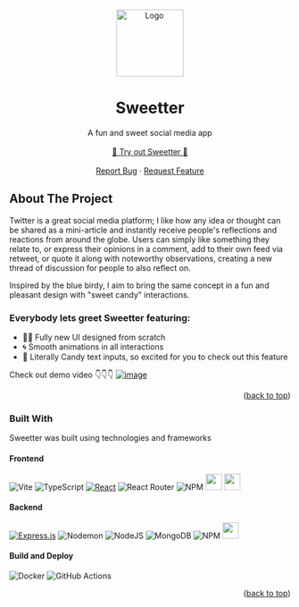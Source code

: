 <a name="readme-top"></a>

<br />
<div align="center">  
    <img src="https://github.com/rdjake/Sweetter/assets/60819667/eb37c6ec-ba09-45d4-997c-c91a1cda4de0" alt="Logo" width="120" height="120">

  <h1 align="center">Sweetter</h1>
  <p align="center">
    A fun and sweet social media app
    <br />
    <br />
    <a href="https://sweetter-client.onrender.com/welcome" >🍭 Try out Sweetter 🍭</a>
    <br />
    <br />
    <a href="https://github.com/rdjake/Sweetter/issues">Report Bug</a>
    ·
    <a href="https://github.com/othneildrew/Best-README-Template/issues">Request Feature</a>
  </p>
</div>

<!-- ABOUT THE PROJECT -->
## About The Project
Twitter is a great social media platform; I like how any idea or thought can be shared as a mini-article and instantly receive people's reflections and reactions from around the globe. 
Users can simply like something they relate to, or express their opinions in a comment, add to their own feed via retweet, or quote it along with noteworthy observations, creating a new thread of discussion for people to also reflect on.

Inspired by the blue birdy, I aim to bring the same concept in a fun and pleasant design with "sweet candy" interactions.

### Everybody lets greet Sweetter featuring:
* 👨‍🎨 Fully new UI designed from scratch
* 🌀 Smooth animations in all interactions
* 🍭 Literally Candy text inputs, so excited for you to check out this feature

Check out demo video 👇👇👇
[![image](https://github.com/rdjake/Sweetter/assets/60819667/efad72e7-f821-47a1-bea6-aa00817bc115)](https://drive.google.com/file/d/1GRPLzn8nUR0ATJGKE2FltDMGE71qo8bA/preview)

<p align="right">(<a href="#readme-top">back to top</a>)</p>



### Built With

Sweetter was built using technologies and frameworks


#### Frontend
![Vite](https://img.shields.io/badge/vite-%23646CFF.svg?style=for-the-badge&logo=vite&logoColor=white)
![TypeScript](https://img.shields.io/badge/typescript-%23007ACC.svg?style=for-the-badge&logo=typescript&logoColor=white)
[![React](https://img.shields.io/badge/React-20232A?style=for-the-badge&logo=react&logoColor=61DAFB)](https://reactjs.org/)
![React Router](https://img.shields.io/badge/React_Router-CA4245?style=for-the-badge&logo=react-router&logoColor=white)
![NPM](https://img.shields.io/badge/NPM-%23CB3837.svg?style=for-the-badge&logo=npm&logoColor=white)
<img src="https://github.com/rdjake/Sweetter/assets/60819667/9239f41e-c573-42c5-a45c-f26c5d0cf812" height="29" />
<img src="https://github.com/rdjake/Sweetter/assets/60819667/0efeb763-b035-4177-95e7-3f242d58a0eb" height="29" />


#### Backend
[![Express.js](https://img.shields.io/badge/express.js-%23404d59.svg?style=for-the-badge&logo=express&logoColor=%2361DAFB)](https://expressjs.com/)
![Nodemon](https://img.shields.io/badge/NODEMON-%23323330.svg?style=for-the-badge&logo=nodemon&logoColor=%BBDEAD)
![NodeJS](https://img.shields.io/badge/node.js-6DA55F?style=for-the-badge&logo=node.js&logoColor=white)
![MongoDB](https://img.shields.io/badge/MongoDB-%234ea94b.svg?style=for-the-badge&logo=mongodb&logoColor=white)
![NPM](https://img.shields.io/badge/NPM-%23CB3837.svg?style=for-the-badge&logo=npm&logoColor=white)
<img src="https://github.com/rdjake/Sweetter/assets/60819667/5c62b0ac-d77f-4697-b03e-6853f4c033c8" height="29" />



#### Build and Deploy
![Docker](https://img.shields.io/badge/docker-%230db7ed.svg?style=for-the-badge&logo=docker&logoColor=white)
![GitHub Actions](https://img.shields.io/badge/github%20actions-%232671E5.svg?style=for-the-badge&logo=githubactions&logoColor=white)


<p align="right">(<a href="#readme-top">back to top</a>)</p>


